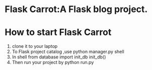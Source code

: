 Flask Carrot:A Flask blog project.
========
# How to start Flask Carrot
1.  clone it to your laptop
2.  To Flask project catalog ,use
        python manager.py shell
3.  In shell
        from database import init_db
        init_db()
4.  Then run your project by
        python run.py

